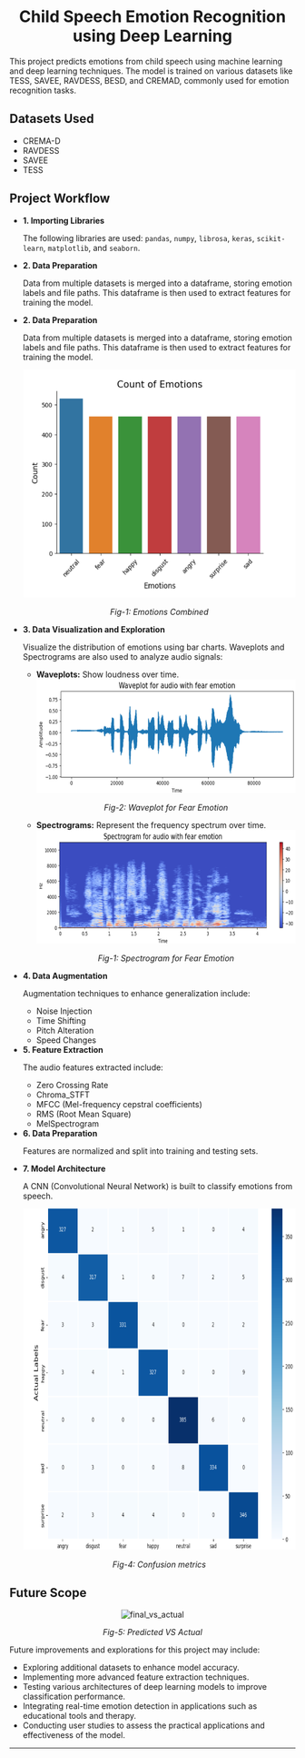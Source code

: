 <h1 style="text-align: center;">Child Speech Emotion Recognition using Deep Learning</h1>

<p>This project predicts emotions from child speech using machine learning and deep learning techniques. The model is trained on various datasets like TESS, SAVEE, RAVDESS, BESD, and CREMAD, commonly used for emotion recognition tasks.</p>

<h2>Datasets Used</h2>
<ul>
  <li>CREMA-D</li>
  <li>RAVDESS</li>
  <li>SAVEE</li>
  <li>TESS</li>
</ul>

<h2>Project Workflow</h2>
    <ul>
        <li>
            <strong>1. Importing Libraries</strong>
            <p>The following libraries are used: <code>pandas</code>, <code>numpy</code>, <code>librosa</code>, <code>keras</code>, <code>scikit-learn</code>, <code>matplotlib</code>, and <code>seaborn</code>.</p>
        </li>
        <li>
            <strong>2. Data Preparation</strong>
            <p>Data from multiple datasets is merged into a dataframe, storing emotion labels and file paths. This dataframe is then used to extract features for training the model.</p>
        </li>
<li>
    <strong>2. Data Preparation</strong>
    <p>Data from multiple datasets is merged into a dataframe, storing emotion labels and file paths. This dataframe is then used to extract features for training the model.</p>
</li>
<div align="center">
  <img src="images/model_emotions_final.png" alt="Box Parking Example" width="500" height="400"/>
</div>
<div align="center">
  <p><i>Fig-1: Emotions Combined</i></p>
</div>
        <li>
            <strong>3. Data Visualization and Exploration</strong>
            <p>Visualize the distribution of emotions using bar charts. Waveplots and Spectrograms are also used to analyze audio signals:</p>
            <ul>
                <li><strong>Waveplots:</strong> Show loudness over time.</li>
              <div align="center">
              <img src="images/waveplot.png" alt="waveplot" width="700" height="200"/>
              </div>
              <div align="center">
              <p><i>Fig-2: Waveplot for Fear Emotion</i></p>
              </div>
                <li><strong>Spectrograms:</strong> Represent the frequency spectrum over time.</li>
              <div align="center">
              <img src="images/spectrogram.png" alt="Waveplot for Fear Emotion" width="700" height="200"/>
              </div>
              <div align="center">
              <p><i>Fig-1: Spectrogram for Fear Emotion</i></p>
              </div>              
            </ul>
        </li>
        <li>
            <strong>4. Data Augmentation</strong>
            <p>Augmentation techniques to enhance generalization include:</p>
            <ul>
                <li>Noise Injection</li>
                <li>Time Shifting</li>
                <li>Pitch Alteration</li>
                <li>Speed Changes</li>
            </ul>
        </li>
        <li>
            <strong>5. Feature Extraction</strong>
            <p>The audio features extracted include:</p>
            <ul>
                <li>Zero Crossing Rate</li>
                <li>Chroma_STFT</li>
                <li>MFCC (Mel-frequency cepstral coefficients)</li>
                <li>RMS (Root Mean Square)</li>
                <li>MelSpectrogram</li>
            </ul>
        </li>
        <li>
            <strong>6. Data Preparation</strong>
            <p>Features are normalized and split into training and testing sets.</p>
        </li>
        <li>
            <strong>7. Model Architecture</strong>
            <p>A CNN (Convolutional Neural Network) is built to classify emotions from speech.</p>
        </li>
              <div align="center">
              <img src="images/confusion_metrics_final.png" alt="confusion_metrics" width="600" height="600"/>
              </div>
              <div align="center">
              <p><i>Fig-4: Confusion metrics</i></p>
              </div>  
    </ul>

<div>
    <h2>Future Scope</h2>
              <div align="center">
              <img src="images/final_vs_actual2.png" alt="final_vs_actual" width="600" height="600"/>
              </div>
              <div align="center">
              <p><i>Fig-5: Predicted VS Actual</i></p>
              </div>  
    <p>Future improvements and explorations for this project may include:</p>
    <ul>
        <li>Exploring additional datasets to enhance model accuracy.</li>
        <li>Implementing more advanced feature extraction techniques.</li>
        <li>Testing various architectures of deep learning models to improve classification performance.</li>
        <li>Integrating real-time emotion detection in applications such as educational tools and therapy.</li>
        <li>Conducting user studies to assess the practical applications and effectiveness of the model.</li>
    </ul>
</div>
<hr>
